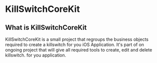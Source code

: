 # KillSwitchCoreKit

## What is KillSwitchCoreKit

KillSwitchCoreKit is a small project that regroups the business objects required to create a killswitch for you iOS Application. It's part of on ongoing project that will give all required tools to create, edit and delete killswitch. for you application.
